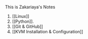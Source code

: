 This is Zakariaya's Notes

1. [[Linux]]
2. [[Python]].
3. [[Git & GitHub]]
4. [[KVM Installation & Configuration]]
